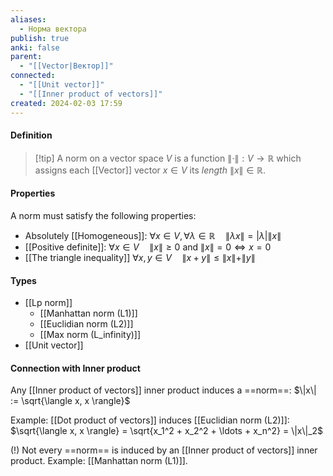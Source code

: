 ```yaml
---
aliases:
  - Норма вектора
publish: true
anki: false
parent:
  - "[[Vector|Вектор]]"
connected:
  - "[[Unit vector]]"
  - "[[Inner product of vectors]]"
created: 2024-02-03 17:59
---
```


#### Definition
> [!tip] A norm on a vector space $V$ is 
a function $\|\cdot\|: V \to \mathbb{R}$ which assigns each [[Vector]] vector $x \in V$ its *length* $\|x\| \in \mathbb{R}$.

#### Properties
A norm must satisfy the following properties:
- Absolutely [[Homogeneous]]: $\forall x \in V, \forall \lambda \in \mathbb{R} \quad \|\lambda x\| = |\lambda| \|x\|$
- [[Positive definite]]: $\forall x \in V \quad \|x\| \geq 0$ and $\|x\| = 0 \iff x = 0$
- [[The triangle inequality]] $\forall x, y \in V \quad \|x + y\| \leq \|x\| + \|y\|$


#### Types
- [[Lp norm]]
	- [[Manhattan norm (L1)]]
	- [[Euclidian norm (L2)]]
	- [[Max norm (L_infinity)]]
- [[Unit vector]]


#### Connection with Inner product
 Any [[Inner product of vectors]] inner product induces a ==norm==:
 $\|x\| := \sqrt{\langle x, x \rangle}$

Example: [[Dot product of vectors]]  induces [[Euclidian norm (L2)]]:
$\sqrt{\langle x, x \rangle} = \sqrt{x_1^2 + x_2^2 + \ldots + x_n^2} = \|x\|_2$

(!) Not every ==norm== is induced by an [[Inner product of vectors]] inner product.
Example: [[Manhattan norm (L1)]].





